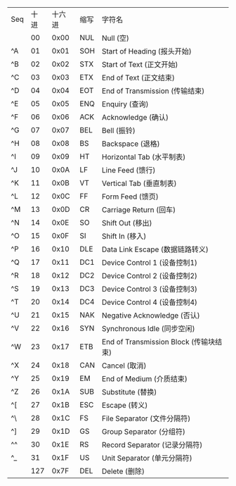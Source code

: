 <table>
    <tr>
        <td>Seq</td>
        <td>十进</td>
        <td>十六进</td>
        <td>缩写</td>
        <td>字符名</td>
    </tr>
    <tr>
        <td></td>
        <td>00</td>
        <td>0x00</td>
        <td>NUL</td>
        <td>Null (空)</td>
    </tr>
    <tr>
        <td>^A</td>
        <td>01</td>
        <td>0x01</td>
        <td>SOH</td>
        <td>Start of Heading (报头开始)</td>
    </tr>
    <tr>
        <td>^B</td>
        <td>02</td>
        <td>0x02</td>
        <td>STX</td>
        <td>Start of Text (正文开始)</td>
    </tr>
    <tr>
        <td>^C</td>
        <td>03</td>
        <td>0x03</td>
        <td>ETX</td>
        <td>End of Text (正文结束)</td>
    </tr>
    <tr>
        <td>^D</td>
        <td>04</td>
        <td>0x04</td>
        <td>EOT</td>
        <td>End of Transmission (传输结束)</td>
    </tr>
    <tr>
        <td>^E</td>
        <td>05</td>
        <td>0x05</td>
        <td>ENQ</td>
        <td>Enquiry (查询)</td>
    </tr>
    <tr>
        <td>^F</td>
        <td>06</td>
        <td>0x06</td>
        <td>ACK</td>
        <td>Acknowledge (确认)</td>
    </tr>
    <tr>
        <td>^G</td>
        <td>07</td>
        <td>0x07</td>
        <td>BEL</td>
        <td>Bell (振铃)</td>
    </tr>
    <tr>
        <td>^H</td>
        <td>08</td>
        <td>0x08</td>
        <td>BS</td>
        <td>Backspace (退格)</td>
    </tr>
    <tr>
        <td>^I</td>
        <td>09</td>
        <td>0x09</td>
        <td>HT</td>
        <td>Horizontal Tab (水平制表)</td>
    </tr>
    <tr>
        <td>^J</td>
        <td>10</td>
        <td>0x0A</td>
        <td>LF</td>
        <td>Line Feed (馈行)</td>
    </tr>
    <tr>
        <td>^K</td>
        <td>11</td>
        <td>0x0B</td>
        <td>VT</td>
        <td>Vertical Tab (垂直制表)</td>
    </tr>
    <tr>
        <td>^L</td>
        <td>12</td>
        <td>0x0C</td>
        <td>FF</td>
        <td>Form Feed (馈页)</td>
    </tr>
    <tr>
        <td>^M</td>
        <td>13</td>
        <td>0x0D</td>
        <td>CR</td>
        <td>Carriage Return (回车)</td>
    </tr>
    <tr>
        <td>^N</td>
        <td>14</td>
        <td>0x0E</td>
        <td>SO</td>
        <td>Shift Out (移出)</td>
    </tr>
    <tr>
        <td>^O</td>
        <td>15</td>
        <td>0x0F</td>
        <td>SI</td>
        <td>Shift In (移入)</td>
    </tr>
    <tr>
        <td>^P</td>
        <td>16</td>
        <td>0x10</td>
        <td>DLE</td>
        <td>Data Link Escape (数据链路转义)</td>
    </tr>
    <tr>
        <td>^Q</td>
        <td>17</td>
        <td>0x11</td>
        <td>DC1</td>
        <td>Device Control 1 (设备控制1)</td>
    </tr>
    <tr>
        <td>^R</td>
        <td>18</td>
        <td>0x12</td>
        <td>DC2</td>
        <td>Device Control 2 (设备控制2)</td>
    </tr>
    <tr>
        <td>^S</td>
        <td>19</td>
        <td>0x13</td>
        <td>DC3</td>
        <td>Device Control 3 (设备控制3)</td>
    </tr>
    <tr>
        <td>^T</td>
        <td>20</td>
        <td>0x14</td>
        <td>DC4</td>
        <td>Device Control 4 (设备控制4)</td>
    </tr>
    <tr>
        <td>^U</td>
        <td>21</td>
        <td>0x15</td>
        <td>NAK</td>
        <td>Negative Acknowledge (否认)</td>
    </tr>
    <tr>
        <td>^V</td>
        <td>22</td>
        <td>0x16</td>
        <td>SYN</td>
        <td>Synchronous Idle (同步空闲)</td>
    </tr>
    <tr>
        <td>^W</td>
        <td>23</td>
        <td>0x17</td>
        <td>ETB</td>
        <td>End of Transmission Block (传输块结束)</td>
    </tr>
    <tr>
        <td>^X</td>
        <td>24</td>
        <td>0x18</td>
        <td>CAN</td>
        <td>Cancel (取消)</td>
    </tr>
    <tr>
        <td>^Y</td>
        <td>25</td>
        <td>0x19</td>
        <td>EM</td>
        <td>End of Medium (介质结束)</td>
    </tr>
    <tr>
        <td>^Z</td>
        <td>26</td>
        <td>0x1A</td>
        <td>SUB</td>
        <td>Substitute (替换)</td>
    </tr>
    <tr>
        <td>^[</td>
        <td>27</td>
        <td>0x1B</td>
        <td>ESC</td>
        <td>Escape (转义)</td>
    </tr>
    <tr>
        <td>^\</td>
        <td>28</td>
        <td>0x1C</td>
        <td>FS</td>
        <td>File Separator (文件分隔符)</td>
    </tr>
    <tr>
        <td>^]</td>
        <td>29</td>
        <td>0x1D</td>
        <td>GS</td>
        <td>Group Separator (分组符)</td>
    </tr>
    <tr>
        <td>^^</td>
        <td>30</td>
        <td>0x1E</td>
        <td>RS</td>
        <td>Record Separator (记录分隔符)</td>
    </tr>
    <tr>
        <td>^_</td>
        <td>31</td>
        <td>0x1F</td>
        <td>US</td>
        <td>Unit Separator (单元分隔符)</td>
    </tr>
    <tr>
        <td></td>
        <td>127</td>
        <td>0x7F</td>
        <td>DEL</td>
        <td>Delete (删除)</td>
    </tr>
</table>